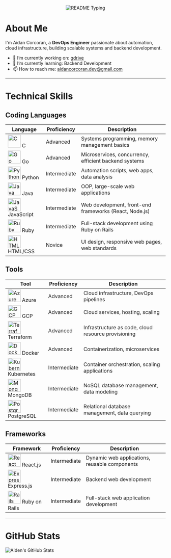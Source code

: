 <p align="center">
  <img src="https://readme-typing-svg.demolab.com/?lines=Hello+user%F0%9F%99%8B%E2%80%8D%E2%99%82%EF%B8%8F;Welcome+to+my+GitHub+profile!;My+name+is+Aidan+Corcoran;&font=Consolas&color=50C878&size=22&center=true&width=800&height=50&duration=2900&pause=1000" alt="README Typing">
</p>

# About Me
I'm Aidan Corcoran, a **DevOps Engineer** passionate about automation, cloud infrastructure, building scalable systems and backend development.

- 🔭 I’m currently working on: [gdrive](https://github.com/aidancorcoran/gdrive)
- 🌱 I’m currently learning: Backend Development
- 📫 How to reach me: aidancorcoran.dev@gmail.com

---

# Technical Skills

## Coding Languages
| Language      | Proficiency   | Description                                            |
|---------------|---------------|--------------------------------------------------------|
| <img src="https://cdn.jsdelivr.net/gh/devicons/devicon/icons/c/c-original.svg" alt="C" width="40"/> C | Advanced | Systems programming, memory management basics         |
| <img src="https://cdn.jsdelivr.net/gh/devicons/devicon/icons/go/go-original.svg" alt="Go" width="40"/> Go | Advanced  | Microservices, concurrency, efficient backend systems |
| <img src="https://cdn.jsdelivr.net/gh/devicons/devicon/icons/python/python-original.svg" alt="Python" width="40"/> Python | Intermediate   | Automation scripts, web apps, data analysis           |
| <img src="https://cdn.jsdelivr.net/gh/devicons/devicon/icons/java/java-original.svg" alt="Java" width="40"/> Java | Intermediate  | OOP, large-scale web applications                    |
| <img src="https://cdn.jsdelivr.net/gh/devicons/devicon/icons/javascript/javascript-original.svg" alt="JavaScript" width="40"/> JavaScript | Intermediate     | Web development, front-end frameworks (React, Node.js)|
| <img src="https://cdn.jsdelivr.net/gh/devicons/devicon/icons/ruby/ruby-original.svg" alt="Ruby" width="40"/> Ruby | Intermediate  | Full-stack development using Ruby on Rails            |
| <img src="https://cdn.jsdelivr.net/gh/devicons/devicon/icons/html5/html5-original.svg" alt="HTML" width="40"/> HTML/CSS | Novice      | UI design, responsive web pages, web standards        |

## Tools
| Tool          | Proficiency   | Description                                             |
|---------------|---------------|---------------------------------------------------------|
| <img src="https://cdn.jsdelivr.net/gh/devicons/devicon/icons/azure/azure-original.svg" alt="Azure" width="40"/> Azure | Advanced     | Cloud infrastructure, DevOps pipelines               |
| <img src="https://cdn.jsdelivr.net/gh/devicons/devicon/icons/googlecloud/googlecloud-original.svg" alt="GCP" width="40"/> GCP | Advanced  | Cloud services, hosting, scaling                      |
| <img src="https://cdn.jsdelivr.net/gh/devicons/devicon/icons/terraform/terraform-original.svg" alt="Terraform" width="40"/> Terraform | Advanced    | Infrastructure as code, cloud resource provisioning   |
| <img src="https://cdn.jsdelivr.net/gh/devicons/devicon/icons/docker/docker-original.svg" alt="Docker" width="40"/> Docker | Advanced      | Containerization, microservices                       |
| <img src="https://cdn.jsdelivr.net/gh/devicons/devicon/icons/kubernetes/kubernetes-plain.svg" alt="Kubernetes" width="40"/> Kubernetes | Intermediate | Container orchestration, scaling applications         |
| <img src="https://cdn.jsdelivr.net/gh/devicons/devicon/icons/mongodb/mongodb-original.svg" alt="MongoDB" width="40"/> MongoDB | Intermediate     | NoSQL database management, data modeling              |
| <img src="https://cdn.jsdelivr.net/gh/devicons/devicon/icons/postgresql/postgresql-original.svg" alt="PostgreSQL" width="40"/> PostgreSQL | Intermediate     | Relational database management, data querying         |

## Frameworks
| Framework     | Proficiency   | Description                                             |
|---------------|---------------|---------------------------------------------------------|
| <img src="https://cdn.jsdelivr.net/gh/devicons/devicon/icons/react/react-original.svg" alt="React" width="40"/> React.js | Intermediate     | Dynamic web applications, reusable components         |
| <img src="https://cdn.jsdelivr.net/gh/devicons/devicon/icons/express/express-original.svg" alt="Express" width="40"/> Express.js | Intermediate | Backend web development                               |
| <img src="https://cdn.jsdelivr.net/gh/devicons/devicon/icons/rails/rails-original-wordmark.svg" alt="Rails" width="40"/> Ruby on Rails | Intermediate | Full-stack web application development                |

---

# GitHub Stats
![Aiden's GitHub Stats](https://github-readme-stats.vercel.app/api?username=aidancorcoran&show_icons=true&theme=radical)
